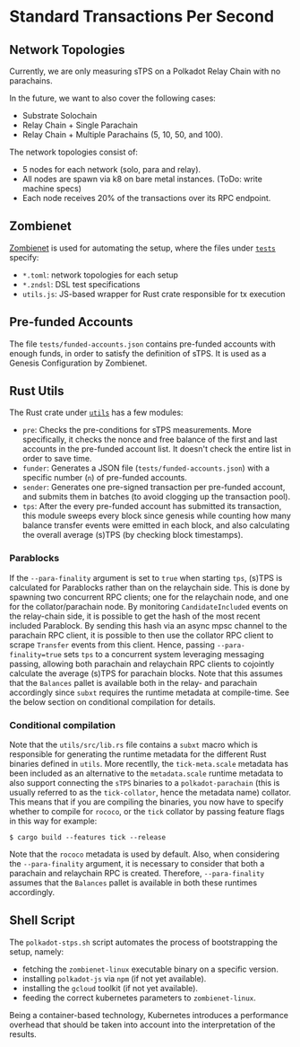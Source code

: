 # Standard Transactions Per Second

## Network Topologies
Currently, we are only measuring sTPS on a Polkadot Relay Chain with no parachains.

In the future, we want to also cover the following cases:
- Substrate Solochain
- Relay Chain + Single Parachain
- Relay Chain + Multiple Parachains (5, 10, 50, and 100).

The network topologies consist of:
- 5 nodes for each network (solo, para and relay).
- All nodes are spawn via k8 on bare metal instances. (ToDo: write machine specs)
- Each node receives 20% of the transactions over its RPC endpoint.

## Zombienet
[Zombienet](https://github.com/paritytech/zombienet) is used for automating the setup, where the files under [`tests`](https://github.com/paritytech/polkadot-stps/tree/main/tests) specify:
- `*.toml`: network topologies for each setup
- `*.zndsl`: DSL test specifications
- `utils.js`: JS-based wrapper for Rust crate responsible for tx execution

## Pre-funded Accounts
The file `tests/funded-accounts.json` contains pre-funded accounts with enough funds, in order to satisfy the definition of sTPS. It is used as a Genesis Configuration by Zombienet. 

## Rust Utils
The Rust crate under [`utils`](https://github.com/paritytech/polkadot-stps/tree/main/utils) has a few modules:
- `pre`: Checks the pre-conditions for sTPS measurements. More specifically, it checks the nonce and free balance of the first and last accounts in the pre-funded account list. It doesn't check the entire list in order to save time. 
- `funder`: Generates a JSON file (`tests/funded-accounts.json`) with a specific number (`n`) of pre-funded accounts.
- `sender`: Generates one pre-signed transaction per pre-funded account, and submits them in batches (to avoid clogging up the transaction pool).
- `tps`: After the every pre-funded account has submitted its transaction, this module sweeps every block since genesis while counting how many balance transfer events were emitted in each block, and also calculating the overall average (s)TPS (by checking block timestamps).

### Parablocks

If the `--para-finality` argument is set to `true` when starting `tps`, (s)TPS is calculated for Parablocks rather than on the relaychain side. This is done by spawning two concurrent RPC clients; one for the relaychain node, and one for the collator/parachain node. By monitoring `CandidateIncluded` events on the relay-chain side, it is possible to get the hash of the most recent included Parablock. By sending this hash via an async mpsc channel to the parachain RPC client, it is possible to then use the collator RPC client to scrape `Transfer` events from this client. Hence, passing `--para-finality=true` sets `tps` to a concurrent system leveraging messaging passing, allowing both parachain and relaychain RPC clients to cojointly calculate the average (s)TPS for parachain blocks. Note that this assumes that the `Balances` pallet is available both in the relay- and parachain accordingly since `subxt` requires the runtime metadata at compile-time. See the below section on conditional compilation for details.

### Conditional compilation
Note that the `utils/src/lib.rs` file contains a `subxt` macro which is responsible for generating the runtime metadata for the different Rust binaries defined in `utils`. More recentlly, the `tick-meta.scale` metadata has been included as an alternative to the `metadata.scale` runtime metadata to also support connecting the `sTPS` binaries to a `polkadot-parachain` (this is usually referred to as the `tick-collator`, hence the metadata name) collator. This means that if you are compiling the binaries, you now have to specify whether to compile for `rococo`, or the `tick` collator by passing feature flags in this way for example:
```
$ cargo build --features tick --release
```
Note that the `rococo` metadata is used by default. Also, when considering the `--para-finality` argument, it is necessary to consider that both a parachain and relaychain RPC is created. Therefore, `--para-finality` assumes that the `Balances` pallet is available in both these runtimes accordingly.

## Shell Script
The `polkadot-stps.sh` script automates the process of bootstrapping the setup, namely:
- fetching the `zombienet-linux` executable binary on a specific version.
- installing `polkadot-js` via `npm` (if not yet available).
- installing the `gcloud` toolkit (if not yet available).
- feeding the correct kubernetes parameters to `zombienet-linux`.

Being a container-based technology, Kubernetes introduces a performance overhead that should be taken into account into the interpretation of the results.

